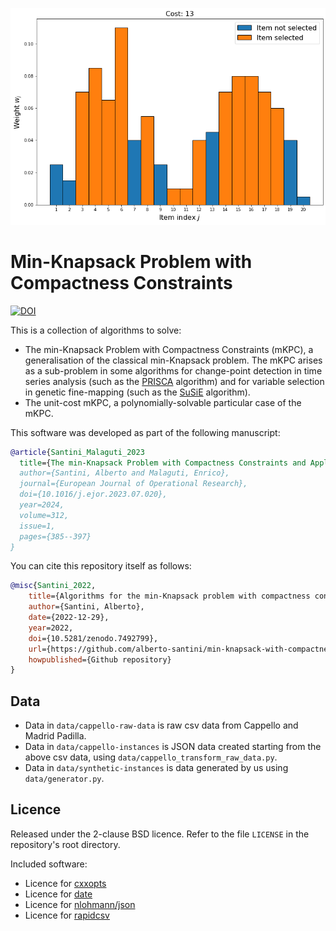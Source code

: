 ![Sample solution](sol_mkpc.png)

# Min-Knapsack Problem with Compactness Constraints

[![DOI](https://zenodo.org/badge/DOI/10.5281/zenodo.7492799.svg)](https://doi.org/10.5281/zenodo.7492799)

This is a collection of algorithms to solve:

* The min-Knapsack Problem with Compactness Constraints (mKPC), a generalisation of the classical min-Knapsack problem. The mKPC arises as a sub-problem in some algorithms for change-point detection in time series analysis (such as the [PRISCA](https://github.com/lorenzocapp/prisca) algorithm) and for variable selection in genetic fine-mapping (such as the [SuSiE](https://stephenslab.github.io/susieR/) algorithm).
* The unit-cost mKPC, a polynomially-solvable particular case of the mKPC.

This software was developed as part of the following manuscript:

```bib
@article{Santini_Malaguti_2023
  title={The min-Knapsack Problem with Compactness Constraints and Applications in Statistics},
  author={Santini, Alberto and Malaguti, Enrico},
  journal={European Journal of Operational Research},
  doi={10.1016/j.ejor.2023.07.020},
  year=2024,
  volume=312,
  issue=1,
  pages={385--397}
}
```

You can cite this repository itself as follows:

```bib
@misc{Santini_2022,
    title={Algorithms for the min-Knapsack problem with compactness constraints},
    author={Santini, Alberto},
    date={2022-12-29},
    year=2022,
    doi={10.5281/zenodo.7492799},
    url={https://github.com/alberto-santini/min-knapsack-with-compactness},
    howpublished={Github repository}
}
```

## Data

* Data in `data/cappello-raw-data` is raw csv data from Cappello and Madrid Padilla.
* Data in `data/cappello-instances` is JSON data created starting from the above csv data, using `data/cappello_transform_raw_data.py`.
* Data in `data/synthetic-instances` is data generated by us using `data/generator.py`.

## Licence

Released under the 2-clause BSD licence.
Refer to the file `LICENSE` in the repository's root directory.

Included software:

* Licence for [cxxopts](https://raw.githubusercontent.com/jarro2783/cxxopts/master/LICENSE)
* Licence for [date](https://raw.githubusercontent.com/HowardHinnant/date/master/LICENSE.txt)
* Licence for [nlohmann/json](https://raw.githubusercontent.com/nlohmann/json/develop/LICENSE.MIT)
* Licence for [rapidcsv](https://raw.githubusercontent.com/d99kris/rapidcsv/master/LICENSE)
